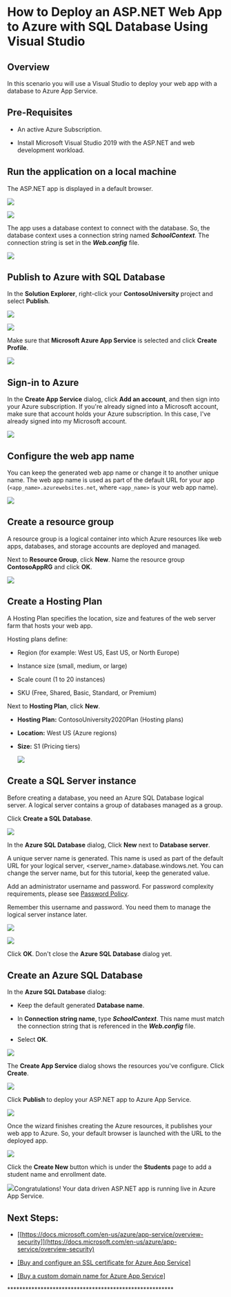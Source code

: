 # **How to Deploy an ASP.NET Web App to Azure with SQL Database Using Visual Studio**

## **Overview**

In this scenario you will use a Visual Studio to deploy your web app
with a database to Azure App Service.

## **Pre-Requisites**

-   An active Azure Subscription.

-   Install Microsoft Visual Studio 2019 with the ASP.NET and web
    development workload.

## **Run the application on a local machine**

The ASP.NET app is displayed in a default browser.

![](./media001/image1.PNG)

![](./media001/image2.png)

The app uses a database context to connect with the database. So, the
database context uses a connection string named ***SchoolContext***. The
connection string is set in the ***Web.config*** file.

![](./media001/image3.PNG)

## **Publish to Azure with SQL Database**

In the **Solution Explorer**, right-click your **ContosoUniversity**
project and select **Publish**.

![](./media001/image4.PNG)

![](./media001/image5.png)

Make sure that **Microsoft Azure App Service** is selected and click
**Create Profile**.

![](./media001/image6.PNG)

## **Sign-in to Azure**

In the **Create App Service** dialog, click **Add an account**, and then
sign into your Azure subscription. If you're already signed into a
Microsoft account, make sure that account holds your Azure subscription.
In this case, I've already signed into my Microsoft account.

![](./media001/image7.PNG)

## **Configure the web app name**

You can keep the generated web app name or change it to another unique
name. The web app name is used as part of the default URL for your app
(`<app_name>.azurewebsites.net`, where `<app_name>` is your web app name).

![](./media001/image8.PNG)

## **Create a resource group**

A resource group is a logical container into which Azure resources like
web apps, databases, and storage accounts are deployed and managed.

Next to **Resource Group**, click **New**. Name the resource group
**ContosoAppRG** and click **OK**.

![](./media001/image9.png)

## **Create a Hosting Plan**

A Hosting Plan specifies the location, size and features of the web
server farm that hosts your web app.

Hosting plans define:

-   Region (for example: West US, East US, or North Europe)

-   Instance size (small, medium, or large)

-   Scale count (1 to 20 instances)

-   SKU (Free, Shared, Basic, Standard, or Premium)

Next to **Hosting Plan**, click **New**.

-   **Hosting Plan:** ContosoUniversity2020Plan (Hosting plans)

-   **Location:** West US (Azure regions)

-   **Size:** S1 (Pricing tiers)

    ![](./media001/image10.PNG)

## **Create a SQL Server instance**

Before creating a database, you need an Azure SQL Database logical
server. A logical server contains a group of databases managed as a
group.

Click **Create a SQL Database**.

![](./media001/image11.PNG)

In the **Azure SQL Database** dialog, Click **New** next to **Database
server**.

A unique server name is generated. This name is used as part of the
default URL for your logical server,
\<server_name\>.database.windows.net. You can change the server name,
but for this tutorial, keep the generated value.

Add an administrator username and password. For password complexity
requirements, please see [Password
Policy](https://docs.microsoft.com/en-us/sql/relational-databases/security/password-policy?view=sql-server-ver15).

Remember this username and password. You need them to manage the logical
server instance later.

![](./media001/image12.PNG)

![](./media001/image13.PNG)

Click **OK**. Don't close the **Azure SQL Database** dialog yet.

## **Create an Azure SQL Database**

In the **Azure SQL Database** dialog:

-   Keep the default generated **Database name**.

-   In **Connection string name**, type ***SchoolContext***. This name
    must match the connection string that is referenced in the
    ***Web.config*** file.

-   Select **OK**.

![](./media001/image14.PNG)

The **Create App Service** dialog shows the resources you've configure.
Click **Create**.

![](./media001/image15.PNG)

Click **Publish** to deploy your ASP.NET app to Azure App Service.

![](./media001/image16.PNG)

Once the wizard finishes creating the Azure resources, it publishes your
web app to Azure. So, your default browser is launched with the URL to
the deployed app.

![](./media001/image17.PNG)

Click the **Create New** button which is under the **Students** page to
add a student name and enrollment date.

![](./media001/0736085b4e9c9627b659744b75f3f8db2b6c3b00.png)Congratulations! Your data driven ASP.NET app is
running live in Azure App Service.

## **Next Steps:**

-   [[https://docs.microsoft.com/en-us/azure/app-service/overview-security]](https://docs.microsoft.com/en-us/azure/app-service/overview-security)

-   [[Buy and configure an SSL certificate for Azure App
    Service]](https://docs.microsoft.com/en-us/azure/app-service/web-sites-purchase-ssl-web-site)

-   [[Buy a custom domain name for Azure App
    Service]](https://docs.microsoft.com/en-us/azure/app-service/manage-custom-dns-buy-domain)

\*\*\*\*\*\*\*\*\*\*\*\*\*\*\*\*\*\*\*\*\*\*\*\*\*\*\*\*\*\*\*\*\*\*\*\*\*\*\*\*\*\*\*\*\*\*\*\*\*\*\*\*\*\*\*
